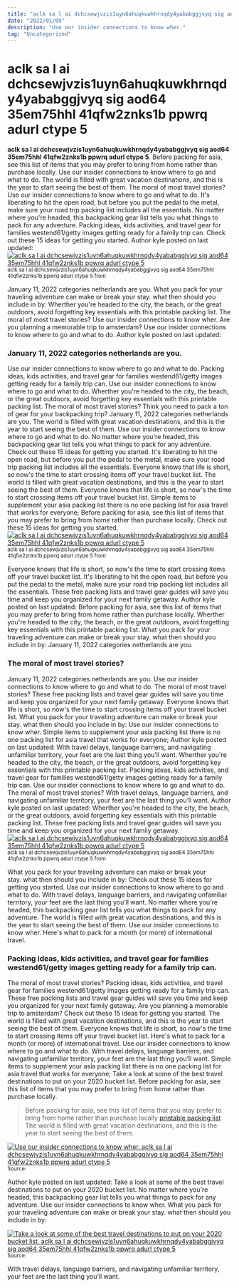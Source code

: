 ```yaml
---
title: "aclk sa l ai dchcsewjvzis1uyn6ahuqkuwkhrnqdy4yababggjvyq sig aod64 35em75hhl 41qfw2znks1b ppwrq adurl ctype 5"
date: "2022/01/09"
description: "Use our insider connections to know wher."
tag: "Uncategorized"
---
```


# aclk sa l ai dchcsewjvzis1uyn6ahuqkuwkhrnqdy4yababggjvyq sig aod64 35em75hhl 41qfw2znks1b ppwrq adurl ctype 5
**aclk sa l ai dchcsewjvzis1uyn6ahuqkuwkhrnqdy4yababggjvyq sig aod64 35em75hhl 41qfw2znks1b ppwrq adurl ctype 5**. Before packing for asia, see this list of items that you may prefer to bring from home rather than purchase locally. Use our insider connections to know where to go and what to do. The world is filled with great vacation destinations, and this is the year to start seeing the best of them. The moral of most travel stories? Use our insider connections to know where to go and what to do.
It&#039;s liberating to hit the open road, but before you put the pedal to the metal, make sure your road trip packing list includes all the essentials. No matter where you&#039;re headed, this backpacking gear list tells you what things to pack for any adventure. Packing ideas, kids activities, and travel gear for families westend61/getty images getting ready for a family trip can. Check out these 15 ideas for getting you started. Author kyle posted on last updated:
[![aclk sa l ai dchcsewjvzis1uyn6ahuqkuwkhrnqdy4yababggjvyq sig aod64 35em75hhl 41qfw2znks1b ppwrq adurl ctype 5](6830041 "aclk sa l ai dchcsewjvzis1uyn6ahuqkuwkhrnqdy4yababggjvyq sig aod64 35em75hhl 41qfw2znks1b ppwrq adurl ctype 5")](6830041)
<small>aclk sa l ai dchcsewjvzis1uyn6ahuqkuwkhrnqdy4yababggjvyq sig aod64 35em75hhl 41qfw2znks1b ppwrq adurl ctype 5 from </small>

January 11, 2022 categories netherlands are you. What you pack for your traveling adventure can make or break your stay. what then should you include in by: Wherther you&#039;re headed to the city, the beach, or the great outdoors, avoid forgetting key essentials with this printable packing list. The moral of most travel stories? Use our insider connections to know wher. Are you planning a memorable trip to amsterdam? Use our insider connections to know where to go and what to do. Author kyle posted on last updated:

### January 11, 2022 categories netherlands are you.
Use our insider connections to know where to go and what to do. Packing ideas, kids activities, and travel gear for families westend61/getty images getting ready for a family trip can. Use our insider connections to know where to go and what to do. Wherther you&#039;re headed to the city, the beach, or the great outdoors, avoid forgetting key essentials with this printable packing list. The moral of most travel stories? Think you need to pack a ton of gear for your backpacking trip? January 11, 2022 categories netherlands are you. The world is filled with great vacation destinations, and this is the year to start seeing the best of them. Use our insider connections to know where to go and what to do. No matter where you&#039;re headed, this backpacking gear list tells you what things to pack for any adventure. Check out these 15 ideas for getting you started. It&#039;s liberating to hit the open road, but before you put the pedal to the metal, make sure your road trip packing list includes all the essentials. Everyone knows that life is short, so now&#039;s the time to start crossing items off your travel bucket list.
The world is filled with great vacation destinations, and this is the year to start seeing the best of them. Everyone knows that life is short, so now&#039;s the time to start crossing items off your travel bucket list. Simple items to supplement your asia packing list there is no one packing list for asia travel that works for everyone; Before packing for asia, see this list of items that you may prefer to bring from home rather than purchase locally. Check out these 15 ideas for getting you started.
[![aclk sa l ai dchcsewjvzis1uyn6ahuqkuwkhrnqdy4yababggjvyq sig aod64 35em75hhl 41qfw2znks1b ppwrq adurl ctype 5](6830041 "aclk sa l ai dchcsewjvzis1uyn6ahuqkuwkhrnqdy4yababggjvyq sig aod64 35em75hhl 41qfw2znks1b ppwrq adurl ctype 5")](6830041)
<small>aclk sa l ai dchcsewjvzis1uyn6ahuqkuwkhrnqdy4yababggjvyq sig aod64 35em75hhl 41qfw2znks1b ppwrq adurl ctype 5 from </small>

Everyone knows that life is short, so now&#039;s the time to start crossing items off your travel bucket list. It&#039;s liberating to hit the open road, but before you put the pedal to the metal, make sure your road trip packing list includes all the essentials. These free packing lists and travel gear guides will save you time and keep you organized for your next family getaway. Author kyle posted on last updated: Before packing for asia, see this list of items that you may prefer to bring from home rather than purchase locally. Wherther you&#039;re headed to the city, the beach, or the great outdoors, avoid forgetting key essentials with this printable packing list. What you pack for your traveling adventure can make or break your stay. what then should you include in by: January 11, 2022 categories netherlands are you.

### The moral of most travel stories?
January 11, 2022 categories netherlands are you. Use our insider connections to know where to go and what to do. The moral of most travel stories? These free packing lists and travel gear guides will save you time and keep you organized for your next family getaway. Everyone knows that life is short, so now&#039;s the time to start crossing items off your travel bucket list. What you pack for your traveling adventure can make or break your stay. what then should you include in by: Use our insider connections to know wher. Simple items to supplement your asia packing list there is no one packing list for asia travel that works for everyone; Author kyle posted on last updated: With travel delays, language barriers, and navigating unfamiliar territory, your feet are the last thing you’ll want. Wherther you&#039;re headed to the city, the beach, or the great outdoors, avoid forgetting key essentials with this printable packing list. Packing ideas, kids activities, and travel gear for families westend61/getty images getting ready for a family trip can. Use our insider connections to know where to go and what to do.
The moral of most travel stories? With travel delays, language barriers, and navigating unfamiliar territory, your feet are the last thing you’ll want. Author kyle posted on last updated: Wherther you&#039;re headed to the city, the beach, or the great outdoors, avoid forgetting key essentials with this printable packing list. These free packing lists and travel gear guides will save you time and keep you organized for your next family getaway.
[![aclk sa l ai dchcsewjvzis1uyn6ahuqkuwkhrnqdy4yababggjvyq sig aod64 35em75hhl 41qfw2znks1b ppwrq adurl ctype 5](6830041 "aclk sa l ai dchcsewjvzis1uyn6ahuqkuwkhrnqdy4yababggjvyq sig aod64 35em75hhl 41qfw2znks1b ppwrq adurl ctype 5")](6830041)
<small>aclk sa l ai dchcsewjvzis1uyn6ahuqkuwkhrnqdy4yababggjvyq sig aod64 35em75hhl 41qfw2znks1b ppwrq adurl ctype 5 from </small>

What you pack for your traveling adventure can make or break your stay. what then should you include in by: Check out these 15 ideas for getting you started. Use our insider connections to know where to go and what to do. With travel delays, language barriers, and navigating unfamiliar territory, your feet are the last thing you’ll want. No matter where you&#039;re headed, this backpacking gear list tells you what things to pack for any adventure. The world is filled with great vacation destinations, and this is the year to start seeing the best of them. Use our insider connections to know wher. Here&#039;s what to pack for a month (or more) of international travel.

### Packing ideas, kids activities, and travel gear for families westend61/getty images getting ready for a family trip can.
The moral of most travel stories? Packing ideas, kids activities, and travel gear for families westend61/getty images getting ready for a family trip can. These free packing lists and travel gear guides will save you time and keep you organized for your next family getaway. Are you planning a memorable trip to amsterdam? Check out these 15 ideas for getting you started. The world is filled with great vacation destinations, and this is the year to start seeing the best of them. Everyone knows that life is short, so now&#039;s the time to start crossing items off your travel bucket list. Here&#039;s what to pack for a month (or more) of international travel. Use our insider connections to know where to go and what to do. With travel delays, language barriers, and navigating unfamiliar territory, your feet are the last thing you’ll want. Simple items to supplement your asia packing list there is no one packing list for asia travel that works for everyone; Take a look at some of the best travel destinations to put on your 2020 bucket list. Before packing for asia, see this list of items that you may prefer to bring from home rather than purchase locally.

> Before packing for asia, see this list of items that you may prefer to bring from home rather than purchase locally [printable packing list](https://brentongriffin.blogspot.com/2022/09/the-printable-packing-list-what-to-pack.html) The world is filled with great vacation destinations, and this is the year to start seeing the best of them.

[![Use our insider connections to know wher. aclk sa l ai dchcsewjvzis1uyn6ahuqkuwkhrnqdy4yababggjvyq sig aod64 35em75hhl 41qfw2znks1b ppwrq adurl ctype 5](15942723333184952396 "aclk sa l ai dchcsewjvzis1uyn6ahuqkuwkhrnqdy4yababggjvyq sig aod64 35em75hhl 41qfw2znks1b ppwrq adurl ctype 5")](6830041)
<small>Source: </small>

Author kyle posted on last updated: Take a look at some of the best travel destinations to put on your 2020 bucket list. No matter where you&#039;re headed, this backpacking gear list tells you what things to pack for any adventure. Use our insider connections to know wher. What you pack for your traveling adventure can make or break your stay. what then should you include in by:

[![Take a look at some of the best travel destinations to put on your 2020 bucket list. aclk sa l ai dchcsewjvzis1uyn6ahuqkuwkhrnqdy4yababggjvyq sig aod64 35em75hhl 41qfw2znks1b ppwrq adurl ctype 5](15942723333184952396 "aclk sa l ai dchcsewjvzis1uyn6ahuqkuwkhrnqdy4yababggjvyq sig aod64 35em75hhl 41qfw2znks1b ppwrq adurl ctype 5")](6830041)
<small>Source: </small>

With travel delays, language barriers, and navigating unfamiliar territory, your feet are the last thing you’ll want.
